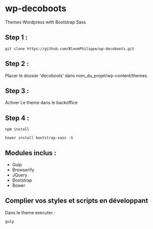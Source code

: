 # wp-decoboots
Themes Wordpress with Bootstrap Sass

## Step 1 :

```
git clone https://github.com/BloomPhilippe/wp-decoboots.git
```

## Step 2 :

Placer le dossier 'decoboots' dans nom_du_projet/wp-content/themes

## Step 3 :

Activer Le theme dans le backoffice

## Step 4 :

```
npm install
```

```
bower install bootstrap-sass -S
```

Modules inclus :
----------------

- Gulp
- Browserify
- JQuery
- Bootstrap
- Bower

## Complier vos styles et scripts en développant

Dans le theme executer :

```
gulp
```

